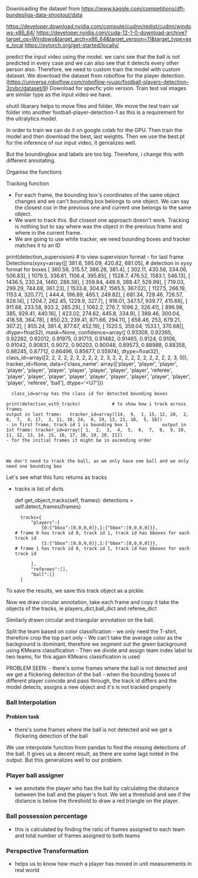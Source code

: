 Downloading the dataset from https://www.kaggle.com/competitions/dfl-bundesliga-data-shootout/data

https://developer.download.nvidia.com/compute/cudnn/redist/cudnn/windows-x86_64/
https://developer.nvidia.com/cuda-12-1-0-download-archive?target_os=Windows&target_arch=x86_64&target_version=11&target_type=exe_local
https://pytorch.org/get-started/locally/

predict the input video using the model. we cans see that the ball is not predicted in every case and we can also see that it detects every other person also. Therefore, we need to custom train the model with custom dataset. 
We download the dataset from roboflow for the player detection. (https://universe.roboflow.com/roboflow-jvuqo/football-players-detection-3zvbc/dataset/9)
Download for specfic yolo version.
Train test val images are similar type as the input video we have. 


shutil libarary helps to move files and folder.
We move the test train val folder into another football-player-detection-1 as this is a requirement for the ultralytics model.

In order to train we can do it on google colab for the GPU. Then train the model and then download the best, last weights.
Then we use the best.pt for the inference of our input video, it genralizes well.

But the boundingbox and labels are too big. Therefore, i change this with different annotating.

Organise the functions

Tracking function
- For each frame, the bounding box's coordinates of the same object changes and we can't bounding box belongs to one object. We can say the closest cox in the previous one and current one belongs to the same object. 
- We want to track this. But closest one approach doesn't work. Tracking is nothing but to say where was the object in the previous frame and where in the current frame. 
- We are going to use white tracker, we need bounding boxes and tracker matches it to an ID


print(detection_supervision)  # to view supervision format
    - for  last frame
    Detections(xyxy=array([[      381.6,      595.09,      420.82,      681.05],                         # detection in xyxy format for boxes
       [     360.56,      315.57,      386.26,       381.4],
       [     302.11,      430.56,      334.06,      506.83],
       [     1079.5,      336.61,      1106.4,      395.85],
       [     1528.7,      476.52,      1583.1,      546.13],
       [     1436.5,      230.24,        1460,      286.38],
       [     359.84,       448.9,      388.47,      529.99],
       [     719.03,      299.29,      744.68,      361.23],
       [     1533.8,      304.87,      1565.5,      367.02],
       [     1127.5,      266.19,      1153.4,      320.77],
       [      444.4,      196.89,       465.1,      249.82],
       [     681.34,      729.46,      726.57,      828.14],
       [     1204.7,      262.45,      1229.9,       327.7],
       [     916.01,      347.57,      939.77,      415.68],
       [     911.88,      233.58,       933.2,      285.29],
       [     1062.2,       276.7,      1096.2,      326.41],
       [     896.98,         385,      929.41,      440.16],
       [     423.02,      274.62,       445.8,       334.9],
       [     389.46,      300.04,      418.58,      364.78],
       [     850.23,      239.41,      871.66,      294.11],
       [     658.46,         253,      679.21,       307.2],
       [     855.24,       381.4,      877.67,      452.19],
       [     1520.5,      359.04,      1533.1,      370.68]], dtype=float32), mask=None, confidence=array([    0.93308,     0.92365,     0.92282,     0.92012,     0.91975,     0.91713,     0.91482,     0.91465,      0.9124,      0.9106,     0.91042,     0.90831,      0.9072,     0.90203,     0.90048,     0.89573,     0.88988,     0.88358,     0.88245,     0.87712,     0.86496,     0.85677,     0.55974],
      dtype=float32), class_id=array([2, 2, 2, 2, 2, 2, 2, 2, 2, 2, 3, 2, 2, 2, 2, 2, 2, 2, 2, 2, 2, 3, 0]), tracker_id=None, data={'class_name': array(['player', 'player', 'player', 'player', 'player', 'player', 'player', 'player', 'player', 'player', 'referee', 'player', 'player', 'player', 'player', 'player', 'player', 'player', 'player', 'player', 'player', 'referee', 'ball'], dtype='<U7')})

      class_id=array has the class id for detected bounding boxes

    print(detection_with_tracks)            # to show how i track across frames
    output in last frame:   tracker_id=array([14,  9,  1, 15, 12, 20,  2,  8,  7,  4, 17,  3, 11, 10, 24,  6, 19, 13, 21, 18,  5, 16])
    - in first frame, track id 1 is bounding box 1             output in 1st frame: tracker_id=array([ 1,  2,  3,  4,  5,  6,  7,  8,  9, 10, 11, 12, 13, 14, 15, 16, 17, 18, 19, 20, 21])
    - for the initial frames it might be in ascending order



    We don't need to track the ball, as we only have one ball and we only need one bounding box


Let's see what this func returns as tracks
- tracks is list of dicts

    def get_object_tracks(self, frames):
        detections = self.detect_frames(frames)

        tracks={
            "players":[
                {0:{"bbox":[0,0,0,0]},1:{"bbox":[0,0,0,0]}},                    # frame 0 has track id 0, track id 1, track id has bboxes for each track id 
                {1:{"bbox":[0,0,0,0]},1:{"bbox":[0,0,0,0]}},                    # frame 1 has track id 0, track id 1, track id has bboxes for each track id 

            ],
            "referees":[],
            "ball":[]
        }




To save the results, we save this track object as a pickle. 

Now we draw circular annotation,
    take each frame and copy it
    take the objects of the tracks, ie players_dict,ball_dict and referee_dict 

Similarly drawn circular and triangular annotation on the ball.


Split the team based on color classification
    - we only need the T-shirt, therefore crop the top part only
    - We can't take the average color as the background is dominant, therefore we segment out the green background using KMeans classification
    - Then we divide and assign team index label to two teams, for this again KMeans classification is used


PROBLEM SEEN:
    - there's some frames where the ball is not detected and we get a flickering detection of the ball
    - when the bounding boxes of different player coincide and pass through, the track id differs and the model detects, assigns a new object and it's is not tracked properly


### Ball Interpolation
#### Problem task
- there's some frames where the ball is not detected and we get a flickering detection of the ball

We use interpolate function from pandas to find the missing detections of the ball. It gives us a decent result, as there are some lags noted in the output. But this generalizes well to our problem.

### Player ball assigner
- we annotate the player who has the ball by calculating the distance between the ball and the player's foot. We set a threshold and see if the distance is below the threshold to draw a red triangle on the player.

### Ball possession percentage
- this is calculated by finding the ratio of frames assigned to each team and total number of frames assigned to both teams

### Perspective Transformation
- helps us to know how much a player has moved in unit measurements in real world
